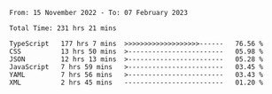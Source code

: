 <!-- <div align="center">
  
  ![](https://raw.githubusercontent.com/iaizawa0623/github-stats/master/generated/overview.svg#gh-dark-mode-only)
  ![](https://raw.githubusercontent.com/iaizawa0623/github-stats/master/generated/overview.svg#gh-light-mode-only)
  ![](https://raw.githubusercontent.com/iaizawa0623/github-stats/master/generated/languages.svg#gh-dark-mode-only)
  ![](https://raw.githubusercontent.com/iaizawa0623/github-stats/master/generated/languages.svg#gh-light-mode-only)

</div> -->


<!--
<a href="https://github.com/anuraghazra/github-readme-stats">
  <img src="https://github-readme-stats.vercel.app/api?username=iaizawa0623&show_icons=true&count_private=true&theme=dracula&line_height=40" />
  <img src="https://github-readme-stats.vercel.app/api/top-langs/?username=iaizawa0623&count_private=true&theme=dracula" />
</a>

***
-->

<!--START_SECTION:waka-->

```text
From: 15 November 2022 - To: 07 February 2023

Total Time: 231 hrs 21 mins

TypeScript   177 hrs 7 mins  >>>>>>>>>>>>>>>>>>>------   76.56 %
CSS          13 hrs 50 mins  >------------------------   05.98 %
JSON         12 hrs 13 mins  >------------------------   05.28 %
JavaScript   7 hrs 59 mins   >------------------------   03.45 %
YAML         7 hrs 56 mins   >------------------------   03.43 %
XML          2 hrs 45 mins   -------------------------   01.20 %
```

<!--END_SECTION:waka-->
